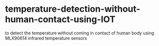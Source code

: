 # temperature-detection-without-human-contact-using-IOT

to detect the temperature without coming in contact of human body using MLX90614 infrared temperature sensors

